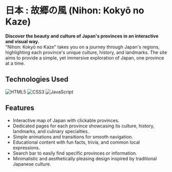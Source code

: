 # 日本 : 故郷の風 (Nihon: Kokyō no Kaze)

**Discover the beauty and culture of Japan's provinces in an interactive and visual way.**  
"Nihon: Kokyō no Kaze" takes you on a journey through Japan's regions, highlighting each province's unique culture, history, and landmarks. The site aims to provide a simple, yet immersive exploration of Japan, one province at a time.

## Technologies Used

![HTML5](https://img.shields.io/badge/HTML5-%23E34F26.svg?style=flat-square&logo=html5&logoColor=white) ![CSS3](https://img.shields.io/badge/CSS3-%231572B6.svg?style=flat-square&logo=css3&logoColor=white) ![JavaScript](https://img.shields.io/badge/JavaScript-%23F7DF1E.svg?style=flat-square&logo=javascript&logoColor=black)

## Features

- Interactive map of Japan with clickable provinces.
- Dedicated pages for each province showcasing its culture, history, landmarks, and culinary specialties.
- Simple animations and transitions for smooth navigation.
- Educational content with fun facts, trivia, and common local expressions.
- Search bar to easily find specific provinces or information.
- Minimalistic and aesthetically pleasing design inspired by traditional Japanese culture.

